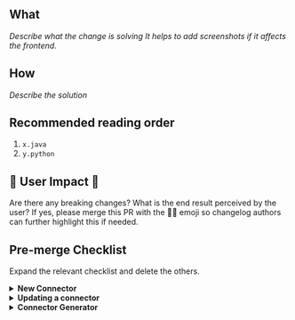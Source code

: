 ## What
*Describe what the change is solving*
*It helps to add screenshots if it affects the frontend.*

## How
*Describe the solution*

## Recommended reading order
1. `x.java`
2. `y.python`

## 🚨 User Impact 🚨
Are there any breaking changes? What is the end result perceived by the user? If yes, please merge this PR with the 🚨🚨 emoji so changelog authors can further highlight this if needed.

## Pre-merge Checklist
Expand the relevant checklist and delete the others.

<details><summary><strong>New Connector</strong></summary>

### Community member or Airbyter

- [ ] **Community member?** Grant edit access to maintainers ([instructions](https://docs.github.com/en/github/collaborating-with-pull-requests/working-with-forks/allowing-changes-to-a-pull-request-branch-created-from-a-fork#enabling-repository-maintainer-permissions-on-existing-pull-requests))
- [ ] Secrets in the connector's spec are annotated with `airbyte_secret`
- [ ] Unit & integration tests added and passing. Community members, please provide proof of success locally e.g: screenshot or copy-paste unit, integration, and acceptance test output. To run acceptance tests for a Python connector, follow instructions in the README. For java connectors run `./gradlew :airbyte-integrations:connectors:<name>:integrationTest`.
- [ ] Code reviews completed
- [ ] Documentation updated
    - [ ] Connector's `README.md`
    - [ ] Connector's `bootstrap.md`. See [description and examples](https://docs.google.com/document/d/1ypdgmwmEHWv-TrO4_YOQ7pAJGVrMp5BOkEVh831N260/edit?usp=sharing)
    - [ ] `docs/integrations/<source or destination>/<name>.md` including changelog. See changelog [example](https://docs.airbyte.io/integrations/sources/stripe#changelog)
    - [ ] `docs/integrations/README.md`
    - [ ] `airbyte-integrations/builds.md`
- [ ] PR name follows [PR naming conventions](https://docs.airbyte.com/contributing-to-airbyte/issues-and-pull-requests)

### Airbyter

If this is a community PR, the Airbyte engineer reviewing this PR is responsible for the below items.

- [ ] Create a non-forked branch based on this PR and test the below items on it
- [ ] Build is successful
- [ ] If new credentials are required for use in CI, add them to GSM. [Instructions](https://docs.airbyte.io/connector-development#using-credentials-in-ci).
- [ ] [`/test connector=connectors/<name>` command](https://docs.airbyte.io/connector-development#updating-an-existing-connector) is passing
- [ ] New Connector version released on Dockerhub by running the `/publish` command described [here](https://docs.airbyte.io/connector-development#updating-an-existing-connector)
- [ ] After the connector is published, connector added to connector index as described [here](https://docs.airbyte.io/connector-development#publishing-a-connector)
- [ ] Seed specs have been re-generated by building the platform and committing the changes to the seed spec files, as described [here](https://docs.airbyte.io/connector-development#publishing-a-connector)

</details>

<details><summary><strong>Updating a connector</strong></summary>

### Community member or Airbyter

- [ ] Grant edit access to maintainers ([instructions](https://docs.github.com/en/github/collaborating-with-pull-requests/working-with-forks/allowing-changes-to-a-pull-request-branch-created-from-a-fork#enabling-repository-maintainer-permissions-on-existing-pull-requests))
- [ ] Secrets in the connector's spec are annotated with `airbyte_secret`
- [ ] Unit & integration tests added and passing. Community members, please provide proof of success locally e.g: screenshot or copy-paste unit, integration, and acceptance test output. To run acceptance tests for a Python connector, follow instructions in the README. For java connectors run `./gradlew :airbyte-integrations:connectors:<name>:integrationTest`.
- [ ] Code reviews completed
- [ ] Documentation updated
    - [ ] Connector's `README.md`
    - [ ] Connector's `bootstrap.md`. See [description and examples](https://docs.google.com/document/d/1ypdgmwmEHWv-TrO4_YOQ7pAJGVrMp5BOkEVh831N260/edit?usp=sharing)
    - [ ] Changelog updated in `docs/integrations/<source or destination>/<name>.md` including changelog. See changelog [example](https://docs.airbyte.io/integrations/sources/stripe#changelog)
- [ ] PR name follows [PR naming conventions](https://docs.airbyte.com/contributing-to-airbyte/issues-and-pull-requests)

### Airbyter

If this is a community PR, the Airbyte engineer reviewing this PR is responsible for the below items.

- [ ] Create a non-forked branch based on this PR and test the below items on it
- [ ] Build is successful
- [ ] If new credentials are required for use in CI, add them to GSM. [Instructions](https://docs.airbyte.io/connector-development#using-credentials-in-ci).
- [ ] [`/test connector=connectors/<name>` command](https://docs.airbyte.io/connector-development#updating-an-existing-connector) is passing
- [ ] New Connector version released on Dockerhub and connector version bumped by running the `/publish` command described [here](https://docs.airbyte.io/connector-development#updating-an-existing-connector)

</details>

<details><summary><strong>Connector Generator</strong></summary>

- [ ] Issue acceptance criteria met
- [ ] PR name follows [PR naming conventions](https://docs.airbyte.com/contributing-to-airbyte/issues-and-pull-requests)
- [ ] If adding a new generator, add it to the [list of scaffold modules being tested](https://github.com/airbytehq/airbyte/blob/master/airbyte-integrations/connector-templates/generator/build.gradle#L41)
- [ ] The generator test modules (all connectors with `-scaffold` in their name) have been updated with the latest scaffold by running `./gradlew :airbyte-integrations:connector-templates:generator:testScaffoldTemplates` then checking in your changes
- [ ] Documentation which references the generator is updated as needed

</details>
